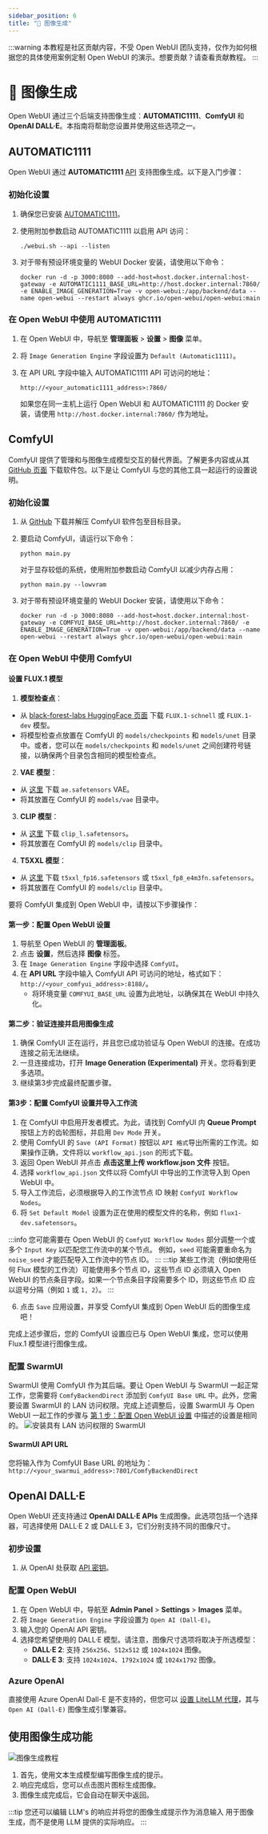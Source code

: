 ```yaml
---
sidebar_position: 6
title: "🎨 图像生成"
---
```


:::warning
本教程是社区贡献内容，不受 Open WebUI 团队支持，仅作为如何根据您的具体使用案例定制 Open WebUI 的演示。想要贡献？请查看贡献教程。
:::

# 🎨 图像生成

Open WebUI 通过三个后端支持图像生成：**AUTOMATIC1111**、**ComfyUI** 和 **OpenAI DALL·E**。本指南将帮助您设置并使用这些选项之一。

## AUTOMATIC1111

Open WebUI 通过 **AUTOMATIC1111** [API](https://github.com/AUTOMATIC1111/stable-diffusion-webui/wiki/API) 支持图像生成。以下是入门步骤：

### 初始化设置

1. 确保您已安装 [AUTOMATIC1111](https://github.com/AUTOMATIC1111/stable-diffusion-webui)。
2. 使用附加参数启动 AUTOMATIC1111 以启用 API 访问：

   ```
   ./webui.sh --api --listen
   ```

3. 对于带有预设环境变量的 WebUI Docker 安装，请使用以下命令：

   ```
   docker run -d -p 3000:8080 --add-host=host.docker.internal:host-gateway -e AUTOMATIC1111_BASE_URL=http://host.docker.internal:7860/ -e ENABLE_IMAGE_GENERATION=True -v open-webui:/app/backend/data --name open-webui --restart always ghcr.io/open-webui/open-webui:main
   ```

### 在 Open WebUI 中使用 AUTOMATIC1111

1. 在 Open WebUI 中，导航至 **管理面板** > **设置** > **图像** 菜单。
2. 将 `Image Generation Engine` 字段设置为 `Default (Automatic1111)`。
3. 在 API URL 字段中输入 AUTOMATIC1111 API 可访问的地址：

   ```
   http://<your_automatic1111_address>:7860/
   ```

   如果您在同一主机上运行 Open WebUI 和 AUTOMATIC1111 的 Docker 安装，请使用 `http://host.docker.internal:7860/` 作为地址。

## ComfyUI

ComfyUI 提供了管理和与图像生成模型交互的替代界面。了解更多内容或从其 [GitHub 页面](https://github.com/comfyanonymous/ComfyUI) 下载软件包。以下是让 ComfyUI 与您的其他工具一起运行的设置说明。

### 初始化设置

1. 从 [GitHub](https://github.com/comfyanonymous/ComfyUI) 下载并解压 ComfyUI 软件包至目标目录。
2. 要启动 ComfyUI，请运行以下命令：

   ```
   python main.py
   ```

   对于显存较低的系统，使用附加参数启动 ComfyUI 以减少内存占用：

   ```
   python main.py --lowvram
   ```

3. 对于带有预设环境变量的 WebUI Docker 安装，请使用以下命令：

   ```
   docker run -d -p 3000:8080 --add-host=host.docker.internal:host-gateway -e COMFYUI_BASE_URL=http://host.docker.internal:7860/ -e ENABLE_IMAGE_GENERATION=True -v open-webui:/app/backend/data --name open-webui --restart always ghcr.io/open-webui/open-webui:main
   ```

### 在 Open WebUI 中使用 ComfyUI

#### 设置 FLUX.1 模型

1. **模型检查点**：

* 从 [black-forest-labs HuggingFace 页面](https://huggingface.co/black-forest-labs) 下载 `FLUX.1-schnell` 或 `FLUX.1-dev` 模型。
* 将模型检查点放置在 ComfyUI 的 `models/checkpoints` 和 `models/unet` 目录中。或者，您可以在 `models/checkpoints` 和 `models/unet` 之间创建符号链接，以确保两个目录包含相同的模型检查点。

2. **VAE 模型**：

* 从 [这里](https://huggingface.co/black-forest-labs/FLUX.1-schnell/blob/main/ae.safetensors) 下载 `ae.safetensors` VAE。
* 将其放置在 ComfyUI 的 `models/vae` 目录中。

3. **CLIP 模型**：

* 从 [这里](https://huggingface.co/comfyanonymous/flux_text_encoders/tree/main) 下载 `clip_l.safetensors`。
* 将其放置在 ComfyUI 的 `models/clip` 目录中。

4. **T5XXL 模型**：

* 从 [这里](https://huggingface.co/comfyanonymous/flux_text_encoders/tree/main) 下载 `t5xxl_fp16.safetensors` 或 `t5xxl_fp8_e4m3fn.safetensors`。
* 将其放置在 ComfyUI 的 `models/clip` 目录中。

要将 ComfyUI 集成到 Open WebUI 中，请按以下步骤操作：

#### 第一步：配置 Open WebUI 设置

1. 导航至 Open WebUI 的 **管理面板**。
2. 点击 **设置**，然后选择 **图像** 标签。
3. 在 `Image Generation Engine` 字段中选择 `ComfyUI`。
4. 在 **API URL** 字段中输入 ComfyUI API 可访问的地址，格式如下：`http://<your_comfyui_address>:8188/`。
   * 将环境变量 `COMFYUI_BASE_URL` 设置为此地址，以确保其在 WebUI 中持久化。

#### 第二步：验证连接并启用图像生成

1. 确保 ComfyUI 正在运行，并且您已成功验证与 Open WebUI 的连接。在成功连接之前无法继续。
2. 一旦连接成功，打开 **Image Generation (Experimental)** 开关。您将看到更多选项。
3. 继续第3步完成最终配置步骤。

#### 第3步：配置 ComfyUI 设置并导入工作流

1. 在 ComfyUI 中启用开发者模式。为此，请找到 ComfyUI 内 **Queue Prompt** 按钮上方的齿轮图标，并启用 `Dev Mode` 开关。
2. 使用 ComfyUI 的 `Save (API Format)` 按钮以 `API 格式`导出所需的工作流。如果操作正确，文件将以 `workflow_api.json` 的形式下载。
3. 返回 Open WebUI 并点击 **点击这里上传 workflow.json 文件** 按钮。
4. 选择 `workflow_api.json` 文件以将 ComfyUI 中导出的工作流导入到 Open WebUI 中。
5. 导入工作流后，必须根据导入的工作流节点 ID 映射 `ComfyUI Workflow Nodes`。
6. 将 `Set Default Model` 设置为正在使用的模型文件的名称，例如 `flux1-dev.safetensors`。

:::info
您可能需要在 Open WebUI 的 `ComfyUI Workflow Nodes` 部分调整一个或多个 `Input Key` 以匹配您工作流中的某个节点。
例如，`seed` 可能需要重命名为 `noise_seed` 才能匹配导入工作流中的节点 ID。
:::
:::tip
某些工作流（例如使用任何 Flux 模型的工作流）可能使用多个节点 ID，这些节点 ID 必须填入 Open WebUI 的节点条目字段。如果一个节点条目字段需要多个 ID，则这些节点 ID 应以逗号分隔（例如 `1` 或 `1, 2`）。
:::

6. 点击 `Save` 应用设置，并享受 ComfyUI 集成到 Open WebUI 后的图像生成吧！

完成上述步骤后，您的 ComfyUI 设置应已与 Open WebUI 集成，您可以使用 Flux.1 模型进行图像生成。

### 配置 SwarmUI

SwarmUI 使用 ComfyUI 作为其后端。要让 Open WebUI 与 SwarmUI 一起正常工作，您需要将 `ComfyBackendDirect` 添加到 `ComfyUI Base URL` 中。此外，您需要设置 SwarmUI 的 LAN 访问权限。完成上述调整后，设置 SwarmUI 与 Open WebUI 一起工作的步骤与 [第 1 步：配置 Open WebUI 设置](https://github.com/open-webui/docs/edit/main/docs/features/images.md#step-1-configure-open-webui-settings) 中描述的设置是相同的。
![安装具有 LAN 访问权限的 SwarmUI](https://github.com/user-attachments/assets/a6567e13-1ced-4743-8d8e-be526207f9f6)

#### SwarmUI API URL

您将输入作为 ComfyUI Base URL 的地址为：`http://<your_swarmui_address>:7801/ComfyBackendDirect`

## OpenAI DALL·E

Open WebUI 还支持通过 **OpenAI DALL·E APIs** 生成图像。此选项包括一个选择器，可选择使用 DALL·E 2 或 DALL·E 3，它们分别支持不同的图像尺寸。

### 初步设置

1. 从 OpenAI 处获取 [API 密钥](https://platform.openai.com/api-keys)。

### 配置 Open WebUI

1. 在 Open WebUI 中，导航至 **Admin Panel** > **Settings** > **Images** 菜单。
2. 将 `Image Generation Engine` 字段设置为 `Open AI (Dall-E)`。
3. 输入您的 OpenAI API 密钥。
4. 选择您希望使用的 DALL·E 模型。请注意，图像尺寸选项将取决于所选模型：
   * **DALL·E 2**: 支持 `256x256`、`512x512` 或 `1024x1024` 图像。
   * **DALL·E 3**: 支持 `1024x1024`、`1792x1024` 或 `1024x1792` 图像。

### Azure OpenAI

直接使用 Azure OpenAI Dall-E 是不支持的，但您可以 [设置 LiteLLM 代理](https://litellm.vercel.app/docs/image_generation)，其与 `Open AI (Dall-E)` 图像生成引擎兼容。

## 使用图像生成功能

![图像生成教程](/images/tutorial_image_generation.png)

1. 首先，使用文本生成模型编写图像生成的提示。
2. 响应完成后，您可以点击图片图标生成图像。
3. 图像生成完成后，它会自动在聊天中返回。

:::tip
    您还可以编辑 LLM's 的响应并将您的图像生成提示作为消息输入
    用于图像生成，而不是使用 LLM 提供的实际响应。
:::
